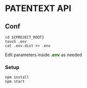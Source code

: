 # PATENTEXT API

## Conf

```
cd ${PROJECT_ROOT}
touch .env
cat .env.dist >> .env
```

Edit parameters inside <strong style="color:darkgreen">.env</strong> as needed

### Setup

```
npm install
npm start
```
